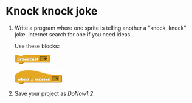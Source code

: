 # Knock knock joke

1. Write a program where one sprite is telling another a "knock, knock" joke. Internet search for one if you need ideas.

    Use these blocks:

    ![Broadcast](images/broadcast.png)

    ![when I receive](images/when_i_receive.png)

2. Save your project as _DoNow1.2_.
